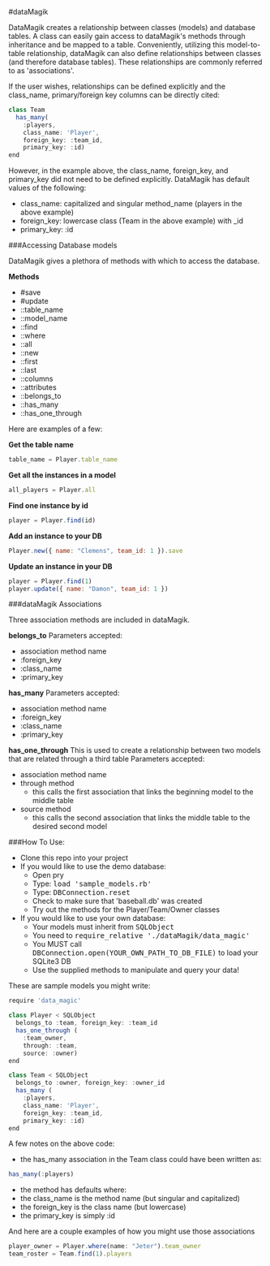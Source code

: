 #dataMagik

DataMagik creates a relationship between classes (models) and database tables. A class can easily
gain access to dataMagik's methods through inheritance and be mapped to a table. Conveniently, utilizing this
model-to-table relationship, dataMagik can also define relationships between classes (and therefore database tables).
These relationships are commonly referred to as 'associations'.

If the user wishes, relationships can be defined explicitly and the class_name, primary/foreign key columns can be directly
cited:

```javascript
class Team
  has_many(
    :players,
    class_name: 'Player',
    foreign_key: :team_id,
    primary_key: :id)
end
```
However, in the example above, the class_name, foreign_key, and primary_key did not need to be defined explicitly. DataMagik has default values of the following:
- class_name: capitalized and singular method_name (players in the above example)
- foreign_key: lowercase class  (Team in the above example) with \_id
- primary_key: :id

###Accessing Database models

DataMagik gives a plethora of methods with which to access the database.

**Methods**
- #save
- #update
- ::table_name
- ::model_name
- ::find
- ::where
- ::all
- ::new
- ::first
- ::last
- ::columns
- ::attributes
- ::belongs_to
- ::has_many
- ::has_one_through

Here are examples of a few:

**Get the table name**

```javascript
table_name = Player.table_name
```

**Get all the instances in a model**

```javascript
all_players = Player.all
```

**Find one instance by id**

```javascript
player = Player.find(id)
```

**Add an instance to your DB**

```javascript
Player.new({ name: "Clemens", team_id: 1 }).save
```

**Update an instance in your DB**

```javascript
player = Player.find(1)
player.update({ name: "Damon", team_id: 1 })
```


###dataMagik Associations

Three association methods are included in dataMagik.

**belongs_to**
Parameters accepted:
- association method name
- :foreign_key
- :class_name
- :primary_key

**has_many**
Parameters accepted:
- association method name
- :foreign_key
- :class_name
- :primary_key

**has_one_through**
This is used to create a relationship between two models that are related through a third table
Parameters accepted:
- association method name
- through method
  - this calls the first association that links the beginning model to the middle table
- source method
  - this calls the second association that links the middle table to the desired second model

###How To Use:

- Clone this repo into your project
- If you would like to use the demo database:
  - Open pry
  - Type: <tt> load 'sample_models.rb'</tt>
  - Type: <tt> DBConnection.reset </tt>
  - Check to make sure that 'baseball.db' was created
  - Try out the methods for the Player/Team/Owner classes
- If you would like to use your own database:
  - Your models must inherit from <tt>SQLObject</tt>
  - You need to <tt>require_relative './dataMagik/data_magic'</tt>
  - You MUST call <tt>DBConnection.open(YOUR_OWN_PATH_TO_DB_FILE)</tt> to load your SQLite3 DB
  - Use the supplied methods to manipulate and query your data!

These are sample models you might write:

```javascript
require 'data_magic'

class Player < SQLObject
  belongs_to :team, foreign_key: :team_id
  has_one_through (
    :team_owner,
    through: :team,
    source: :owner)
end

class Team < SQLObject
  belongs_to :owner, foreign_key: :owner_id
  has_many (
    :players,
    class_name: 'Player',
    foreign_key: :team_id,
    primary_key: :id)
end
```
A few notes on the above code:
- the has_many association in the Team class could have been written as:
``` javascript
has_many(:players)
```
- the method has defaults where:
 - the class_name is the method name (but singular and capitalized)
 - the foreign_key is the class name (but lowercase)
 - the primary_key is simply :id


And here are a couple examples of how you might use those associations

```javascript
player_owner = Player.where(name: "Jeter").team_owner
team_roster = Team.find(1).players
```
